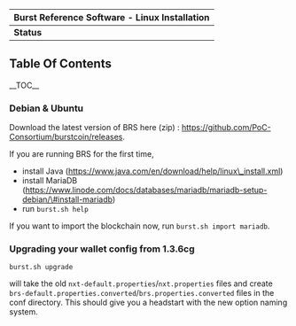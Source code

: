| Burst Reference Software - Linux Installation |
|-----------------------------------------------|
| **Status**                                    |

Table Of Contents
-----------------

\_\_TOC\_\_

### Debian & Ubuntu

Download the latest version of BRS here (zip) : <https://github.com/PoC-Consortium/burstcoin/releases>.

If you are running BRS for the first time,

-   install Java (https://www.java.com/en/download/help/linux\_install.xml)
-   install MariaDB (https://www.linode.com/docs/databases/mariadb/mariadb-setup-debian/\#install-mariadb)
-   run `burst.sh help`

If you want to import the blockchain now, run `burst.sh import mariadb`.

### Upgrading your wallet config from 1.3.6cg

`burst.sh upgrade`

will take the old `nxt-default.properties`/`nxt.properties` files and create `brs-default.properties.converted`/`brs.properties.converted` files in the conf directory. This should give you a headstart with the new option naming system.
